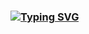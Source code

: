 ### [![Typing SVG](https://readme-typing-svg.demolab.com/?lines=Hey+I´m+Akin)](https://git.io/typing-svg)

<!--
**AkinT96/AkinT96** is a ✨ _special_ ✨ repository because its `README.md` (this file) appears on your GitHub profile.

###[![Typing SVG](https://readme-typing-svg.demolab.com/?lines=Things+I+like+:)](https://git.io/typing-svg)
